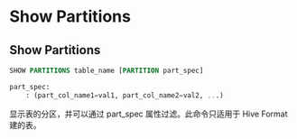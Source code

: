 # Show Partitions
## Show Partitions

```sql
SHOW PARTITIONS table_name [PARTITION part_spec]

part_spec:
	: (part_col_name1=val1, part_col_name2=val2, ...)
```

显示表的分区，并可以通过 part_spec 属性过滤。此命令只适用于 Hive Format 建的表。
